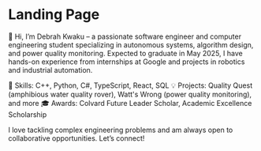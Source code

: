 # Landing Page
 👋 Hi, I’m Debrah Kwaku – a passionate software engineer and computer engineering student specializing in autonomous systems, algorithm design, and power quality monitoring. Expected to graduate in May 2025, I have hands-on experience from internships at Google and projects in robotics and industrial automation.

🔧 Skills: C++, Python, C#, TypeScript, React, SQL
💡 Projects: Quality Quest (amphibious water quality rover), Watt's Wrong (power quality monitoring), and more
🎓 Awards: Colvard Future Leader Scholar, Academic Excellence Scholarship

I love tackling complex engineering problems and am always open to collaborative opportunities. Let’s connect!
